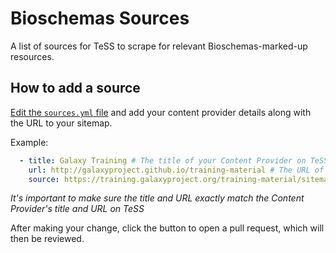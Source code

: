 # Bioschemas Sources
A list of sources for TeSS to scrape for relevant Bioschemas-marked-up resources.

## How to add a source
[Edit the `sources.yml` file](https://github.com/ElixirTeSS/bioschemas_sources/edit/main/sources.yml) and add your content provider details along with the URL to your sitemap.

Example:
```yml
  - title: Galaxy Training # The title of your Content Provider on TeSS
    url: http://galaxyproject.github.io/training-material # The URL of your Content Provider on TeSS
    source: https://training.galaxyproject.org/training-material/sitemap.xml # The URL to your sitemap.xml file that TeSS should crawl
```

*It's important to make sure the title and URL exactly match the Content Provider's title and URL on TeSS*

After making your change, click the button to open a pull request, which will then be reviewed.
